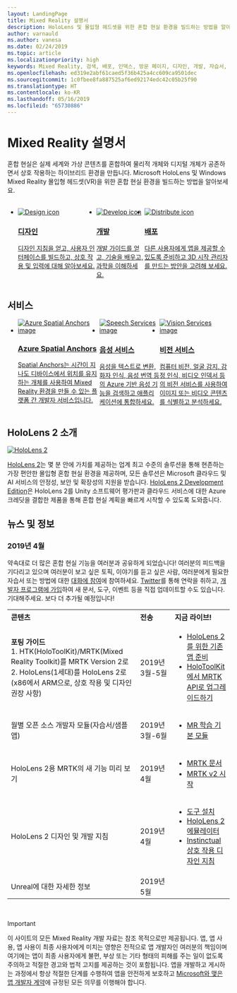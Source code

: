 ```yaml
---
layout: LandingPage
title: Mixed Reality 설명서
description: HoloLens 및 몰입형 헤드셋을 위한 혼합 현실 환경을 빌드하는 방법을 알아보세요.
author: varnauld
ms.author: vanesa
ms.date: 02/24/2019
ms.topic: article
ms.localizationpriority: high
keywords: Mixed Reality, 검색, 배포, 인덱스, 방문 페이지, 디자인, 개발, 자습서, 샘플 앱, 기본 사항, 사례 연구, 리소스, HoloLens 방법, 오픈 소스 프로젝트
ms.openlocfilehash: ed319e2abf61caed5f36b425a4cc609ca9501dec
ms.sourcegitcommit: 1c0fbee8fa887525af6ed92174edc42c05b25f90
ms.translationtype: HT
ms.contentlocale: ko-KR
ms.lasthandoff: 05/16/2019
ms.locfileid: "65730886"
---
```

# <a name="mixed-reality-documentation"></a>Mixed Reality 설명서

혼합 현실은 실제 세계와 가상 콘텐츠를 혼합하여 물리적 개체와 디지털 개체가 공존하면서 상호 작용하는 하이브리드 환경을 만듭니다. Microsoft HoloLens 및 Windows Mixed Reality 몰입형 헤드셋(VR)을 위한 혼합 현실 환경을 빌드하는 방법을 알아보세요.

<br>

<ul id="cardtypes-W" class="cardsW panelContent" style="display: flex; margin-top: 0px;">
                            <li>
                            <a href="design.md" title="디자인 방문" data-linktype="absolute-path">
                                    <div class="cardSize">
                                        <div class="cardPadding">
                                            <div class="card">
                                                <div class="cardImageOuter">
                                                    <div class="cardImage">
                                                        <img src="images/DesignIcon.png" alt="Design icon">
                                                    </div>
                                                </div>
                                                <div class="cardText">
                                                    <h3>디자인</h3>
                                                    <p>디자인 지침을 얻고, 사용자 인터페이스를 빌드하고, 상호 작용 및 입력에 대해 알아보세요.</p>
                                                </div>
                                            </div>
                                        </div>
                                    </div>
                               </a>
                            </li>
                            <li>
                             <a href="development.md" title="개발 방문" data-linktype="absolute-path">
                              <div class="cardSize">
                                  <div class="cardPadding">
                                      <div class="card">
                                          <div class="cardImageOuter">
                                              <div class="cardImage">
                                                  <img src="images/DevelopIcon.png" alt="Develop icon">
                                              </div>
                                          </div>
                                          <div class="cardText">
                                              <h3>개발</h3>
                                              <p>개발 가이드를 얻고, 기술을 배우고, 과학을 이해하세요.</p>
                                          </div>
                                      </div>
                                  </div>
                              </div>
                               </a>
                            </li>
                             <li>
                              <a href="implementing-3d-app-launchers.md" title="배포" data-linktype="absolute-path">
                                    <div class="cardSize">
                                        <div class="cardPadding">
                                            <div class="card">
                                                <div class="cardImageOuter">
                                                    <div class="cardImage">
                                                        <img src="images/DistributeIcon.png" alt="Distribute icon">
                                                    </div>
                                                </div>
                                                <div class="cardText">
                                                    <h3 class="x-hidden-focus">배포</h3>
                                                  <p>다른 사용자에게 앱을 제공할 수 있도록 준비하고 3D 시작 관리자를 만드는 방안을 고려해 보세요.</p>
                                                </div>
                                            </div>
                                        </div>
                                    </div>
                                </a>
                            </li>
 </ul>

<h2>서비스</h2>

<ul id="cardtypes-W" class="cardsW panelContent" style="display: flex; margin-top: 0px;">
                            <li>
                              <a href="https://docs.microsoft.com/azure/spatial-anchors" target="_blank" title="Azure Spatial Anchors" data-linktype="absolute-path">
                                    <div class="cardSize">
                                        <div class="cardPadding">
                                            <div class="card">
                                                <div class="cardImageOuter">
                                                    <div class="cardImage">
                                                        <img src="images/AzureSpatialAnchors.jpg" alt="Azure Spatial Anchors image">
                                                    </div>
                                                </div>
                                                <div class="cardText">
                                                    <h3 class="x-hidden-focus">Azure Spatial Anchors</h3>
                                                  <p>Spatial Anchors는 시간이 지나도 디바이스에서 위치를 유지하는 개체를 사용하여 Mixed Reality 환경을 만들 수 있는 플랫폼 간 개발자 서비스입니다.</p>
                                                </div>
                                            </div>
                                        </div>
                                    </div>
                                    </a>
                            </li>
                            <li>
                              <a href="https://docs.microsoft.com/azure/cognitive-services/speech-service/" target="_blank" title="음성 서비스" data-linktype="absolute-path">
                                    <div class="cardSize">
                                        <div class="cardPadding">
                                            <div class="card">
                                                <div class="cardImageOuter">
                                                    <div class="cardImage">
                                                        <img src="images/speech.jpg" alt="Speech Services image">
                                                    </div>
                                                </div>
                                                <div class="cardText">
                                                    <h3 class="x-hidden-focus">음성 서비스</h3>
                                                  <p>음성을 텍스트로 변환, 화자 인식, 음성 번역 등의 Azure 기반 음성 기능을 검색하고 애플리케이션에 통합하세요.</p>
                                                </div>
                                            </div>
                                        </div>
                                    </div>
                                    </a>
                            </li>
                             <li>
                              <a href="https://docs.microsoft.com/azure/cognitive-services/computer-vision/" target="_blank" title="비전 서비스" data-linktype="absolute-path">
                                    <div class="cardSize">
                                        <div class="cardPadding">
                                            <div class="card">
                                                <div class="cardImageOuter">
                                                    <div class="cardImage">
                                                        <img src="images/vision.jpg" alt="Vision Services image">
                                                    </div>
                                                </div>
                                                <div class="cardText">
                                                    <h3 class="x-hidden-focus">비전 서비스</h3>
                                                  <p>컴퓨터 비전, 얼굴 감지, 감정 인식, 비디오 인덱서 등의 비전 서비스를 사용하여 이미지 또는 비디오 콘텐츠를 식별하고 분석하세요.</p>
                                                </div>
                                            </div>
                                        </div>
                                    </div>
                                    </a>
                            </li>
</ul>

<h2>HoloLens 2 소개</h2>

[![HoloLens 2](images/hololens2.jpg)](https://www.microsoft.com/hololens/hardware)

[HoloLens 2](https://www.microsoft.com/hololens/hardware)는 몇 분 안에 가치를 제공하는 업계 최고 수준의 솔루션을 통해 현존하는 가장 편안한 몰입형 혼합 현실 환경을 제공하며, 모든 솔루션은 Microsoft 클라우드 및 AI 서비스의 안정성, 보안 및 확장성의 지원을 받습니다. [HoloLens 2 Development Edition](https://www.microsoft.com/en-us/hololens/developers)은 HoloLens 2를 Unity 소프트웨어 평가판과 클라우드 서비스에 대한 Azure 크레딧을 결합한 제품을 통해 혼합 현실 계획을 빠르게 시작할 수 있도록 도와줍니다.

<h2>뉴스 및 정보</h2>

<h3>2019년 4월</h3>

약속대로 더 많은 혼합 현실 기능을 여러분과 공유하게 되었습니다! 여러분의 피드백을 기다리고 있으며 여러분이 보고 싶은 토픽, 이야기를 듣고 싶은 사람, 여러분에게 필요한 자습서 또는 방법에 대한 [대화에 참여](https://holodevelopersslack.azurewebsites.net/)에 참여하세요. [Twitter](https://twitter.com/MxdRealityDev)를 통해 연락을 취하고, [개발자 프로그램에 가입](https://aka.ms/iwantmr)하여 새 문서, 도구, 이벤트 등을 직접 업데이트할 수도 있습니다. 기대해주세요. 보다 더 추가될 예정입니다!

<table>
<tr>
<th style="width: 400px; text-align:left;">콘텐츠</th><th style="width: 125px; text-align:left;">전송</th><th style="width: 125px; text-align:left;">지금 라이브!</th>
</tr> 
<tr>
<td><b>포팅 가이드</b> <br>1. HTK(HoloToolKit)/MRTK(Mixed Reality Toolkit)를 MRTK Version 2로
<br>2. HoloLens(1세대)를 HoloLens 2로(x86에서 ARM으로, 상호 작용 및 디자인 권장 사항)
</td></td><td>2019년 3월-5월</td><td> <ul><li><a href=https://docs.microsoft.com/en-us/windows/mixed-reality/mrtk-porting-guide>HoloLens 2를 위한 기존 앱 준비</a><li><a href=https://microsoft.github.io/MixedRealityToolkit-Unity/Documentation/HTKToMRTKPortingGuide.html>HoloToolKit에서 MRTK API로 업그레이드하기</a></td>
</tr>
<tr>
<td>월별 오픈 소스 개발자 모듈(자습서/샘플 앱)</td><td>2019년 3월-6월</td><td> <ul><li><a href=https://docs.microsoft.com/en-us/windows/mixed-reality/mrlearning-base-ch1>MR 학습 기본 모듈</a></td>
</tr>
<tr>
<td>HoloLens 2용 MRTK의 새 기능 미리 보기</td><td>2019년 4월</td><td> <ul><li><a href=https://microsoft.github.io/MixedRealityToolkit-Unity/Documentation/GettingStartedWithTheMRTK.html>MRTK 문서</a><li><a href=https://docs.microsoft.com/en-us/windows/mixed-reality/mrtk-getting-started>MRTK v2 시작</a></td>
</tr>
<tr>
<td>HoloLens 2 디자인 및 개발 지침</td><td>2019년 4월</td><td> <ul><li><a href=https://docs.microsoft.com/en-us/windows/mixed-reality/install-the-tools>도구 설치</a><li><a href=https://docs.microsoft.com/en-us/windows/mixed-reality/using-the-hololens-emulator>HoloLens 2 에뮬레이터</a><li><a href=https://docs.microsoft.com/en-us/windows/mixed-reality/interaction-fundamentals>Instinctual 상호 작용 디자인 지침</a>
</tr>
<tr>
  <td>Unreal에 대한 자세한 정보</td><td>2019년 5월</td><td></td>
</tr>
</table>

<br>



>[!IMPORTANT]
>이 사이트의 모든 Mixed Reality 개발 자료는 참조 목적으로만 제공됩니다. 앱, 앱 사용, 앱 사용이 최종 사용자에게 미치는 영향은 전적으로 앱 개발자인 여러분의 책임이며 여기에는 앱이 최종 사용자에게 불편, 부상 또는 기타 형태의 피해를 주는 일이 없도록 주의하고 적절한 경고와 법적 고지를 제공하는 것이 포함됩니다. 앱을 개발하고 게시하는 과정에서 항상 적절한 단계를 수행하여 앱을 안전하게 보호하고 [ Microsoft와 맺은 앱 개발자 계약](https://docs.microsoft.com/legal/windows/agreements/app-developer-agreement)에 규정된 모든 의무를 이행해야 합니다. 
